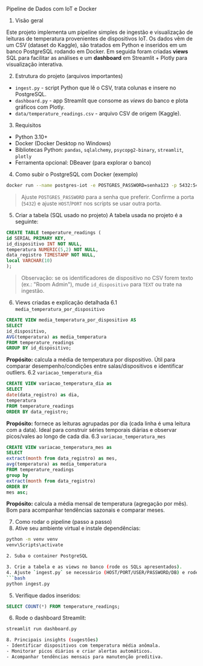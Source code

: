 Pipeline de Dados com IoT e Docker

1. Visão geral

Este projeto implementa um pipeline simples de ingestão e visualização de leituras de temperatura
provenientes de dispositivos IoT.
Os dados vêm de um CSV (dataset do Kaggle), são tratados em Python e inseridos em um banco
PostgreSQL rodando em Docker.
Em seguida foram criadas **views** SQL para facilitar as análises e um **dashboard** em Streamlit +
Plotly para visualização interativa.

2. Estrutura do projeto (arquivos importantes)

- `ingest.py` - script Python que lê o CSV, trata colunas e insere no PostgreSQL.
- `dashboard.py` - app Streamlit que consome as _views_ do banco e plota gráficos com Plotly.
- `data/temperature_readings.csv` - arquivo CSV de origem (Kaggle).

3. Requisitos

- Python 3.10+
- Docker (Docker Desktop no Windows)
- Bibliotecas Python: `pandas`, `sqlalchemy`, `psycopg2-binary`, `streamlit`, `plotly`
- Ferramenta opcional: DBeaver (para explorar o banco)

4. Como subir o PostgreSQL com Docker (exemplo)

```bash
docker run --name postgres-iot -e POSTGRES_PASSWORD=senha123 -p 5432:5432 -d postgres
```

> Ajuste `POSTGRES_PASSWORD` para a senha que preferir. Confirme a porta (`5432`) e ajuste
> `HOST`/`PORT` nos scripts se usar outra porta.

5. Criar a tabela (SQL usado no projeto)
   A tabela usada no projeto é a seguinte:

```sql
CREATE TABLE temperature_readings (
id SERIAL PRIMARY KEY,
id_dispositivo INT NOT NULL,
temperatura NUMERIC(5,2) NOT NULL,
data_registro TIMESTAMP NOT NULL,
local VARCHAR(10)
);
```

> Observação: se os identificadores de dispositivo no CSV forem texto (ex.: "Room Admin"), mude
> `id_dispositivo` para `TEXT` ou trate na ingestão.

6. Views criadas e explicação detalhada
   6.1 `media_temperatura_por_dispositivo`

```sql
CREATE VIEW media_temperatura_por_dispositivo AS
SELECT
id_dispositivo,
AVG(temperatura) as media_temperatura
FROM temperature_readings
GROUP BY id_dispositivo;
```

**Propósito:** calcula a média de temperatura por dispositivo. Útil para comparar desempenho/condições
entre salas/dispositivos e identificar outliers.
6.2 `variacao_temperatura_dia`

```sql
CREATE VIEW variacao_temperatura_dia as
SELECT
date(data_registro) as dia,
temperatura
FROM temperature_readings
ORDER BY data_registro;
```

**Propósito:** fornece as leituras agrupadas por dia (cada linha é uma leitura com a data). Ideal para
construir séries temporais diárias e observar picos/vales ao longo de cada dia.
6.3 `variacao_temperatura_mes`

```sql
CREATE VIEW variacao_temperatura_mes as
SELECT
extract(month from data_registro) as mes,
avg(temperatura) as media_temperatura
FROM temperature_readings
group by
extract(month from data_registro)
ORDER BY
mes asc;
```

**Propósito:** calcula a média mensal de temperatura (agregação por mês). Bom para acompanhar
tendências sazonais e comparar meses.

7. Como rodar o pipeline (passo a passo)
1. Ative seu ambiente virtual e instale dependências:

````bash
python -m venv venv
venv\Scripts\activate

2. Suba o container PostgreSQL

3. Crie a tabela e as views no banco (rode os SQLs apresentados).
4. Ajuste `ingest.py` se necessário (HOST/PORT/USER/PASSWORD/DB) e rode:
```bash
python ingest.py
````

5. Verifique dados inseridos:

```sql
SELECT COUNT(*) FROM temperature_readings;
```

6. Rode o dashboard Streamlit:

```bash
streamlit run dashboard.py

8. Principais insights (sugestões)
- Identificar dispositivos com temperatura média anômala.
- Monitorar picos diários e criar alertas automáticos.
- Acompanhar tendências mensais para manutenção preditiva.
```
